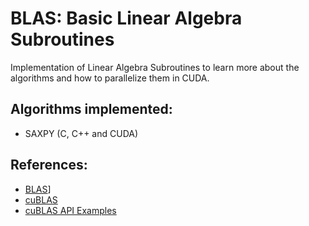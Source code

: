 # BLAS: Basic Linear Algebra Subroutines
Implementation of Linear Algebra Subroutines to learn more about the algorithms and how to parallelize them in CUDA.

## Algorithms implemented:
- SAXPY (C, C++ and CUDA)


## References:
- [BLAS](https://www.netlib.org/blas/)]
- [cuBLAS](https://docs.nvidia.com/cuda/cublas/index.html)
- [cuBLAS API Examples](https://github.com/NVIDIA/CUDALibrarySamples/tree/master/cuBLAS)